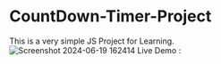# CountDown-Timer-Project
This is a very simple JS Project for Learning. 
![Screenshot 2024-06-19 162414](https://github.com/yashsharma228/CountDown-Timer-Project/assets/141614148/181d7730-870a-465c-91be-29d744606e21)
Live Demo : 
